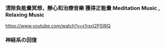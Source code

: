 



### 清除負能量冥想，靜心和治療音樂 獲得正能量 Meditation Music , Relaxing Music
https://www.youtube.com/watch?v=x1rsxI2PSWQ

### 神経系の回復
